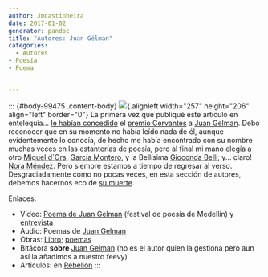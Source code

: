 ```yaml
---
author: Jmcastinheira
date: 2017-01-02
generator: pandoc
title: "Autores: Juan Gélman"
categories:
  - Autores
- Poesía
- Poema


---
```




::: {#body-99475 .content-body}
![](http://prairial.free.fr/images/gelman/Gelman3.jpg){.alignleft
width="257" height="206" align="left" border="0"} La primera vez que
publiqué este artículo en entelequia... [le habían
concedido](http://www.elpais.com/articulo/cultura/poeta/argentino/Juan/Gelman/ganador/Premio/Cervantes/2007/elpepucul/20071129elpepucul_2/Tes)
el [premio Cervantes](http://es.wikipedia.org/wiki/Premio_Cervantes) a
[Juan Gelman](http://www.elortiba.org/gelman1.html). Debo reconocer que
en su momento no había leído nada de él, aunque evidentemente lo
conocía, de hecho me había encontrado con su nombre muchas veces en las
estanterías de poesía, pero al final mi mano elegía a otro [Miguel
d´Ors](http://amediavoz.com/dors.htm), [García
Montero](http://amediavoz.com/garciamontero.htm), y la Bellísima
[Gioconda Belli](http://amediavoz.com/belli.htm); y... claro! [Nora
Méndez](http://puertadenora.blogspot.com/). Pero siempre estamos a
tiempo de regresar al verso. Desgraciadamente como no pocas veces, en
esta sección de autores, debemos hacernos eco de [su
muerte](http://cultura.elpais.com/cultura/2014/01/15/actualidad/1389746754_647883.html).

Enlaces:

-   Video: [Poema de Juan
    Gelman](http://www.festivaldepoesiademedellin.org/pub.php/es/Multimedia/gelman.htm)
    (festival de poesía de Medellín) y
    [entrevista](http://www.elpais.com/videos/cultura/poeta/argentino/Juan/Gelman/Premio/Cervantes/elpvid/20071129elpepucul_4/Ves/%3Fctn%3DctnUltimo%26aP%3Dmodulo%253DMDLVideo%2526params%253Dxref%25253D20071129elpepucul_4.Ves)
-   Audio: Poemas de [Juan
    Gelman](http://poesiavirtual.com/index.php?ir=antologia/voz14.php)
-   Obras: [Libro](http://www.elortiba.org/gelman3.html);
    [poemas](http://sololiteratura.com/gel/gelpoemas.htm)
  -   Bitácora **sobre** [Juan
    Gelman](http://www.juangelman.com/wordpress/) (no es el autor quien
    la gestiona pero aun así la añadimos a nuestro feevy)
  -   Artículos: en
    [Rebelión](http://www.rebelion.org/mostrar.php?tipo=5&id=Juan%20Gelman&inicio=0)
:::
